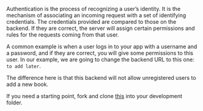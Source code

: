 Authentication is the process of recognizing a user’s identity. It is the mechanism of associating an incoming request with a set of identifying credentials. The credentials provided are compared to those on the backend. If they are correct, the server will assign certain permissions and rules for the requests coming from that user.

A common example is when a user logs in to your app with a username and a password, and if they are correct, you will give some permissions to this user. In our example, we are going to change the backend URL to this one: `to add later`.

The difference here is that this backend will not allow unregistered users to add a new book.

If you need a starting point, fork and clone [this](https://github.com/JoinCODED/Demo-Flutter-Api-BooksApp) into your development folder.
